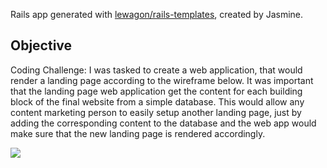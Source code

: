 Rails app generated with [lewagon/rails-templates](https://github.com/lewagon/rails-templates), created by Jasmine.

## Objective

Coding Challenge: I was tasked to create a web application, that would render a landing page according to the wireframe below.
It was important that the landing page web application get the content for each building block of the final website from a simple database. This would allow any content marketing person to easily setup another landing page, just by adding the corresponding content to the database and the web app would make sure that the new landing page is rendered accordingly.


![](http://res.cloudinary.com/jasminechao/image/upload/v1508082833/README.png)
